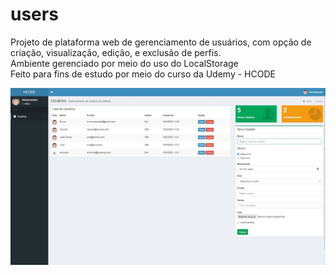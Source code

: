 # users
 Projeto de plataforma web de gerenciamento de usuários, com opção de criação, visualização, edição, e exclusão de perfis. <br>
 Ambiente gerenciado por meio do uso do LocalStorage<br>
 Feito para fins de estudo por meio do curso da Udemy - HCODE<br>
 
 ![image](https://github.com/brunopdt/users/blob/main/dist/img/users.jpg)
 
